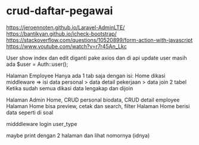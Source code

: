 # crud-daftar-pegawai
https://jeroennoten.github.io/Laravel-AdminLTE/
https://bantikyan.github.io/icheck-bootstrap/
https://stackoverflow.com/questions/10520899/form-action-with-javascript
https://www.youtube.com/watch?v=r7r45An_Lkc

User show index dan edit diganti pake axios
dan di api update user masih ada $user = Auth::user();

Halaman Employee
Hanya ada 1 tab saja dengan isi:
Home dikasi middleware => isi data personal > data detail pekerjaan > data join 2 tabel
Ketika sudah semua dikasi data lengakap dan dijoin

Halaman Admin
Home, CRUD personal biodata, CRUD detail employee
Halaman Home bisa preview, cetak dan search, filter
Halaman Home berisi data seperti di soal

midddleware login user_type

maybe print dengan 2 halaman dan lihat nomornya (idnya)
